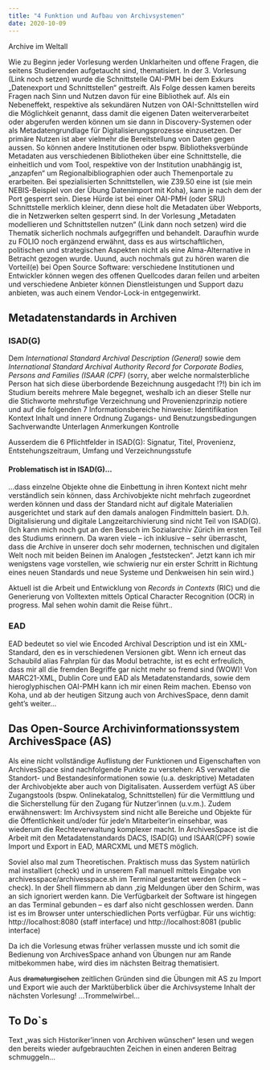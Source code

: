 ```yaml
---
title: "4 Funktion und Aufbau von Archivsystemen"
date: 2020-10-09
---
```

Archive im Weltall 

Wie zu Beginn jeder Vorlesung werden Unklarheiten und offene Fragen, die seitens Studierenden aufgetaucht sind, thematisiert. In der 3. Vorlesung (Link noch setzen) wurde die Schnittstelle OAI-PMH bei dem Exkurs „Datenexport und Schnittstellen“ gestreift. Als Folge dessen kamen bereits Fragen nach Sinn und Nutzen davon für eine Bibliothek auf. 
Als ein Nebeneffekt, respektive als sekundären Nutzen von OAI-Schnittstellen wird die Möglichkeit genannt, dass damit die eigenen Daten weiterverarbeitet oder abgerufen werden können um sie dann in Discovery-Systemen oder als Metadatengrundlage für Digitalisierungsprozesse einzusetzen. 
Der primäre Nutzen ist aber vielmehr die Bereitstellung von Daten gegen aussen. So können andere Institutionen oder bspw. Bibliotheksverbünde Metadaten aus verschiedenen Bibliotheken über eine Schnittstelle, die einheitlich und vom Tool, respektive von der Institution unabhängig ist, „anzapfen“ um Regionalbibliographien oder auch Themenportale zu erarbeiten. Bei spezialisierten Schnittstellen, wie Z39.50 eine ist (sie mein NEBIS-Beispiel von der Übung Datenimport mit Koha), kann je nach dem der Port gesperrt sein. Diese Hürde ist bei einer OAI-PMH (oder SRU) Schnittstelle merklich kleiner, denn diese holt die Metadaten über Webports, die in Netzwerken selten gesperrt sind. In der Vorlesung „Metadaten modellieren und Schnittstellen nutzen“ (Link dann noch setzen) wird die Thematik sicherlich nochmals aufgegriffen und behandelt. Daraufhin wurde zu FOLIO noch ergänzend erwähnt, dass es aus wirtschaftlichen, politischen und strategischen Aspekten nicht als eine Alma-Alternative in Betracht gezogen wurde. Uuund, auch nochmals gut zu hören waren die Vorteil(e) bei Open Source Software: verschiedene Institutionen und Entwickler können wegen des offenen Quellcodes daran feilen und arbeiten und verschiedene Anbieter können Dienstleistungen und Support dazu anbieten, was auch einem Vendor-Lock-in entgegenwirkt.


## Metadatenstandards in Archiven 
### ISAD(G)
Dem *International Standard Archival Description (General)* sowie dem *International Standard Archival Authority Record for Corporate Bodies, Persons and Families (ISAAR (CPF)* (sorry, aber welche normalsterbliche Person hat sich diese überbordende Bezeichnung ausgedacht !?!) bin ich im Studium bereits mehrere Male begegnet, weshalb ich an dieser Stelle nur die Stichworte mehrstufige Verzeichnung und Provenienzprinzip notiere und auf die folgenden 7 Informationsbereiche hinweise:
Identifikation
Kontext
Inhalt und innere Ordnung
Zugangs- und Benutzungsbedingungen
Sachverwandte Unterlagen
Anmerkungen
Kontrolle

Ausserdem die 6 Pflichtfelder in ISAD(G): Signatur, Titel, Provenienz, Entstehungszeitraum, Umfang und Verzeichnungsstufe

#### Problematisch ist in ISAD(G)…
…dass einzelne Objekte ohne die Einbettung in ihren Kontext nicht mehr verständlich sein können, 
dass Archivobjekte nicht mehrfach zugeordnet werden können und
dass der Standard nicht auf digitale Materialien ausgerichtet und stark auf den damals analogen Findmitteln basiert. D.h. Digitalisierung und digitale Langzeitarchivierung sind nicht Teil von ISAD(G). 
(Ich kann mich noch gut an den Besuch im Sozialarchiv Zürich im ersten Teil des Studiums erinnern. Da waren viele – ich inklusive – sehr überrascht, dass die Archive in unserer doch sehr modernen, technischen und digitalen Welt noch mit beiden Beinen im Analogen „feststecken“. Jetzt kann ich mir wenigstens vage vorstellen, wie schwierig nur ein erster Schritt in Richtung eines neuen Standards und neue Systeme und Denkweisen hin sein wird.)

Aktuell ist die Arbeit und Entwicklung von *Records in Contexts* (RIC) und die Generierung von Volltexten mittels Optical Character Recognition (OCR) in progress. Mal sehen wohin damit die Reise führt..

### EAD
EAD bedeutet so viel wie Encoded Archival Description und ist ein XML-Standard, den es in verschiedenen Versionen gibt. Wenn ich erneut das Schaubild alias Fahrplan für das Modul betrachte, ist es echt erfreulich, dass mir all die fremden Begriffe gar nicht mehr so fremd sind (WOW)! Von MARC21-XML, Dublin Core und EAD als Metadatenstandards, sowie dem hieroglyphischen OAI-PMH kann ich mir einen Reim machen. Ebenso von Koha, und ab der heutigen Sitzung auch von ArchivesSpace, denn damit geht’s weiter…

## Das Open-Source Archivinformationssystem ArchivesSpace (AS)
Als eine nicht vollständige Auflistung der Funktionen und Eigenschaften von ArchivesSpace sind nachfolgende Punkte zu verstehen: AS verwaltet die Standort- und Bestandesinformationen sowie (u.a. deskriptive) Metadaten der Archivobjekte aber auch von Digitalisaten. Ausserdem verfügt AS über Zugangstools (bspw. Onlinekatalog, Schnittstellen) für die Vermittlung und die Sicherstellung für den Zugang für Nutzer’innen (u.v.m.). Zudem erwähnenswert: Im Archivsystem sind nicht alle Bereiche und Objekte für die Öffentlichkeit und/oder für jede‘n Mitarbeiter‘in einsehbar, was wiederum die Rechteverwaltung komplexer macht. In ArchivesSpace ist die Arbeit mit den Metadatenstandards DACS, ISAD(G) und ISAAR(CPF) sowie Import und Export in EAD, MARCXML und METS möglich. 

Soviel also mal zum Theoretischen. 
Praktisch muss das System natürlich mal installiert (check) und in unserem Fall manuell mittels Eingabe von archivesspace/archivesspace.sh im Terminal gestartet werden (check – check). In der Shell flimmern ab dann ‚zig Meldungen über den Schirm, was an sich ignoriert werden kann. Die Verfügbarkeit der Software ist hingegen an das Terminal gebunden – es darf also nicht geschlossen werden. Dann ist es im Browser unter unterschiedlichen Ports verfügbar. 
Für uns wichtig: http://localhost:8080 (staff interface) und http://localhost:8081 (public interface)

Da ich die Vorlesung etwas früher verlassen musste und ich somit die Bedienung von ArchivesSpace anhand von Übungen nur am Rande mitbekommen habe, wird dies im nächsten Beitrag thematisiert.

Aus ~~dramaturgischen~~ zeitlichen Gründen sind die Übungen mit AS zu Import und Export wie auch der Marktüberblick über die Archivsysteme Inhalt der nächsten Vorlesung!
…Trommelwirbel…

## To Do`s 
Text „was sich Historiker’innen von Archiven wünschen“ lesen und wegen den bereits wieder aufgebrauchten Zeichen in einen anderen Beitrag schmuggeln…
